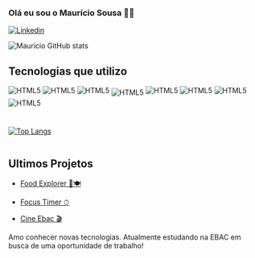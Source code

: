 ### Olá eu sou o Maurício Sousa 🖐🏽
[![Linkedin](https://img.shields.io/badge/LinkedIn-0077B5?style=for-the-badge&logo=linkedin&logoColor=white)](linkedin.com/in/mauricio-sousa-38638417b)


![Maurício GitHub stats](https://github-readme-stats.vercel.app/api?username=Mauriciosouza8989&show_icons=true&theme=tokyonight)

## Tecnologias que utilizo
<div style="display: inline-block;">
    <img align="center" style="margin-bottom:8px;" alt="HTML5" src="https://img.shields.io/badge/HTML5-E34F26?style=for-the-badge&logo=html5&logoColor=white" />
    <img align="center" style="margin-bottom:8px;" alt="HTML5" src="https://img.shields.io/badge/CSS3-1572B6?style=for-the-badge&logo=css3&logoColor=white" />
    <img align="center" style="margin-bottom:8px;" alt="HTML5" src="https://img.shields.io/badge/Sass-CC6699?style=for-the-badge&logo=sass&logoColor=white" />
     <img align="center" style="margin-bottom:8p;x" alt="HTML5" src="https://img.shields.io/badge/Bootstrap-563D7C?style=for-the-badge&logo=bootstrap&logoColor=white" />
    <img align="center" style="margin-bottom:8px;" alt="HTML5" src="https://img.shields.io/badge/React-20232A?style=for-the-badge&logo=react&logoColor=61DAFB" />
    <img align="center" style="margin-bottom:8px;" alt="HTML5" src="https://img.shields.io/badge/styled--components-DB7093?style=for-the-badge&logo=styled-components&logoColor=white" />
    <img align="center" style="margin-bottom:8px;" alt="HTML5" src="https://img.shields.io/badge/JavaScript-F7DF1E?style=for-the-badge&logo=javascript&logoColor=black" />
    <img align="center" style="margin-bottom:8px;" alt="HTML5" src="https://img.shields.io/badge/Node.js-43853D?style=for-the-badge&logo=node.js&logoColor=white" />
<br>
<br>

     
[![Top Langs](https://github-readme-stats.vercel.app/api/top-langs/?username=Mauriciosouza8989&layout=donut)](https://github.com/anuraghazra/github-readme-stats)
</div>


## Ultimos Projetos
- [Food Explorer 🍔🍽](https://front-food-explorer.netlify.app/)

- [Focus Timer ⏱](https://foccus-timer.netlify.app)

- [Cine Ebac 🎬](https://cine-ebac.vercel.app/)

Amo conhecer novas tecnologias. Atualmente estudando na EBAC em busca de uma oportunidade de trabalho!
 
